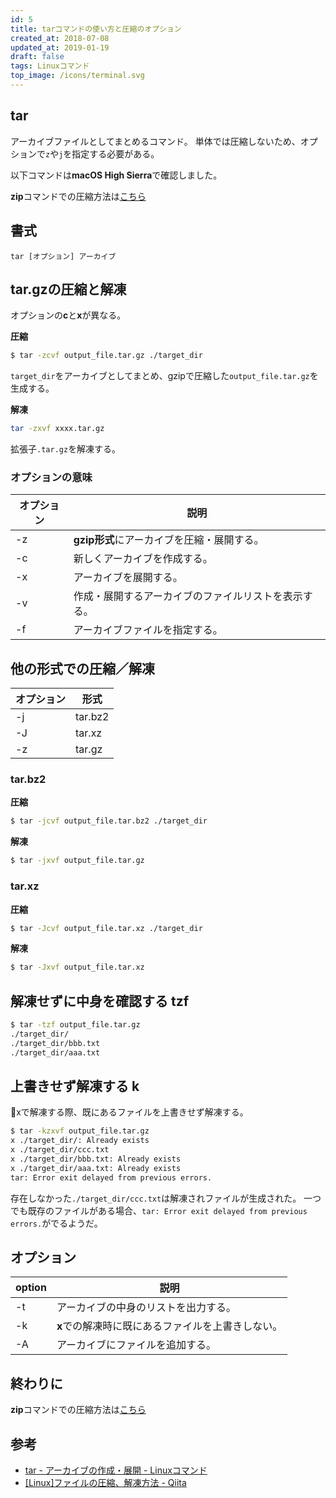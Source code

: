 ```yaml
---
id: 5
title: tarコマンドの使い方と圧縮のオプション
created_at: 2018-07-08
updated_at: 2019-01-19
draft: false
tags: Linuxコマンド
top_image: /icons/terminal.svg
---
```



## tar

アーカイブファイルとしてまとめるコマンド。
単体では圧縮しないため、オプションで`z`や`j`を指定する必要がある。

以下コマンドは**macOS High Sierra**で確認しました。

**zip**コマンドでの圧縮方法は[こちら](https://www.suzu6.net/posts/63-zip-command)

## 書式

`tar [オプション] アーカイブ`

## tar.gzの圧縮と解凍

オプションの**c**と**x**が異なる。

**圧縮**

```sh
$ tar -zcvf output_file.tar.gz ./target_dir
```

`target_dir`をアーカイブとしてまとめ、gzipで圧縮した`output_file.tar.gz`を生成する。


**解凍**

```sh
tar -zxvf xxxx.tar.gz
```

拡張子`.tar.gz`を解凍する。

### オプションの意味

オプション| 説明
--------|----------------------------------
-z      | **gzip形式**にアーカイブを圧縮・展開する。
-c      | 新しくアーカイブを作成する。
-x      | アーカイブを展開する。
-v      | 作成・展開するアーカイブのファイルリストを表示する。
-f      | アーカイブファイルを指定する。

## 他の形式での圧縮／解凍

オプション| 形式
--------|----------------------------------
-j      | tar.bz2
-J      | tar.xz
-z      | tar.gz

### tar.bz2

**圧縮**

```sh
$ tar -jcvf output_file.tar.bz2 ./target_dir
```

**解凍**

```sh
$ tar -jxvf output_file.tar.gz
```

### tar.xz

**圧縮**

```sh
$ tar -Jcvf output_file.tar.xz ./target_dir
```

**解凍**

```sh
$ tar -Jxvf output_file.tar.xz
```

## 解凍せずに中身を確認する tzf

```sh
$ tar -tzf output_file.tar.gz
./target_dir/
./target_dir/bbb.txt
./target_dir/aaa.txt
```

## 上書きせず解凍する k

xで解凍する際、既にあるファイルを上書きせず解凍する。

```sh
$ tar -kzxvf output_file.tar.gz
x ./target_dir/: Already exists
x ./target_dir/ccc.txt
x ./target_dir/bbb.txt: Already exists
x ./target_dir/aaa.txt: Already exists
tar: Error exit delayed from previous errors.
```

存在しなかった`./target_dir/ccc.txt`は解凍されファイルが生成された。
一つでも既存のファイルがある場合、`tar: Error exit delayed from previous errors.`がでるようだ。

## オプション

option  | 説明
--------|----------------------------------
-t      | アーカイブの中身のリストを出力する。
-k      | **x**での解凍時に既にあるファイルを上書きしない。
-A      | アーカイブにファイルを追加する。

## 終わりに

**zip**コマンドでの圧縮方法は[こちら](https://www.suzu6.net/posts/63-zip-command)

## 参考

- [tar - アーカイブの作成・展開 - Linuxコマンド](https://webkaru.net/linux/tar-command/)
- [[Linux]ファイルの圧縮、解凍方法 - Qiita](https://qiita.com/supersaiakujin/items/c6b54e9add21d375161f)